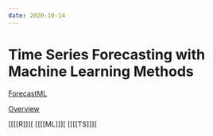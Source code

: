 ```yaml
---
date: 2020-10-14
---
```


# Time Series Forecasting with Machine Learning Methods
[ForecastML](https://cran.r-project.org/web/packages/forecastML/forecastML.pdf)

[Overview](https://cran.r-project.org/web/packages/forecastML/vignettes/package_overview.html)

[[[[R]]][
[[[[ML]]][
[[[[TS]]][
